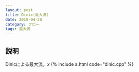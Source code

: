 ```yaml
---
layout: post
title: Dinic(最大流)
date: 2018-04-28
category: フロー
tags: 最大流
---
```


## 説明
Dinicによる最大流。$x$
{% include a.html code="dinic.cpp" %}